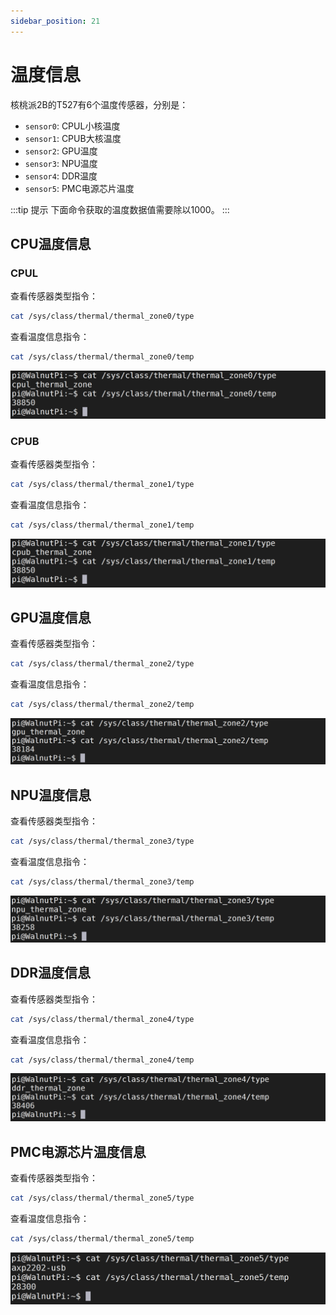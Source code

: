 ```yaml
---
sidebar_position: 21
---
```


# 温度信息

核桃派2B的T527有6个温度传感器，分别是：
- `sensor0`: CPUL小核温度
- `sensor1`: CPUB大核温度
- `sensor2`: GPU温度
- `sensor3`: NPU温度
- `sensor4`: DDR温度
- `sensor5`: PMC电源芯片温度

:::tip 提示
下面命令获取的温度数据值需要除以1000。
:::

## CPU温度信息

### CPUL

查看传感器类型指令：

```bash
cat /sys/class/thermal/thermal_zone0/type
```

查看温度信息指令：
```bash
cat /sys/class/thermal/thermal_zone0/temp
```

![core_temp1](./img/core_temp/cpul.png)

### CPUB

查看传感器类型指令：

```bash
cat /sys/class/thermal/thermal_zone1/type
```

查看温度信息指令：
```bash
cat /sys/class/thermal/thermal_zone1/temp
```

![core_temp1](./img/core_temp/cpub.png)

## GPU温度信息

查看传感器类型指令：

```bash
cat /sys/class/thermal/thermal_zone2/type
```

查看温度信息指令：
```bash
cat /sys/class/thermal/thermal_zone2/temp
```

![core_temp2](./img/core_temp/gpu.png)

## NPU温度信息

查看传感器类型指令：

```bash
cat /sys/class/thermal/thermal_zone3/type
```

查看温度信息指令：
```bash
cat /sys/class/thermal/thermal_zone3/temp
```

![core_temp3](./img/core_temp/npu.png)

## DDR温度信息

查看传感器类型指令：

```bash
cat /sys/class/thermal/thermal_zone4/type
```

查看温度信息指令：
```bash
cat /sys/class/thermal/thermal_zone4/temp
```

![core_temp4](./img/core_temp/ddr.png)

## PMC电源芯片温度信息

查看传感器类型指令：

```bash
cat /sys/class/thermal/thermal_zone5/type
```

查看温度信息指令：
```bash
cat /sys/class/thermal/thermal_zone5/temp
```

![core_temp4](./img/core_temp/pmc.png)